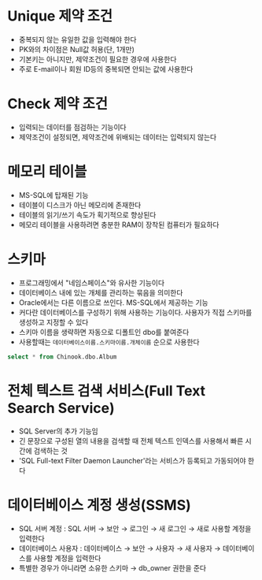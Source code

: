 # Unique 제약 조건

- 중복되지 않는 유일한 값을 입력해야 한다
- PK와의 차이점은 Null값 허용(단, 1개만)
- 기본키는 아니지만, 제약조건이 필요한 경우에 사용한다
- 주로 E-mail이나 회원 ID등의 중복되면 안되는 값에 사용한다

# Check 제약 조건

- 입력되는 데이터를 점검하는 기능이다
- 제약조건이 설정되면, 제약조건에 위배되는 데이터는 입력되지 않는다

# 메모리 테이블

- MS-SQL에 탑재된 기능
- 테이블이 디스크가 아닌 메모리에 존재한다
- 테이블의 읽기/쓰기 속도가 획기적으로 향상된다
- 메모리 테이블을 사용하려면 충분한 RAM이 장착된 컴퓨터가 필요하다

# 스키마

- 프로그래밍에서 "네임스페이스"와 유사한 기능이다
- 데이터베이스 내에 있는 개체를 관리하는 묶음을 의미한다
- Oracle에서는 다른 이름으로 쓰인다. MS-SQL에서 제공하는 기능
- 커다란 데이터베이스를 구성하기 위해 사용하는 기능이다. 사용자가 직접 스키마를 생성하고 지정할 수 있다
- 스키마 이름을 생략하면 자동으로 디폴트인 dbo를 붙여준다
- 사용할때는 ```데이터베이스이름.스키마이름.개체이름``` 순으로 사용한다

```sql
select * from Chinook.dbo.Album
```

# 전체 텍스트 검색 서비스(Full Text Search Service)

- SQL Server의 추가 기능임
- 긴 문장으로 구성된 열의 내용을 검색할 때 전체 텍스트 인덱스를 사용해서 빠른 시간에 검색하는 것
- 'SQL Full-text Filter Daemon Launcher'라는 서비스가 등록되고 가동되어야 한다

# 데이터베이스 계정 생성(SSMS)

- SQL 서버 계정 : SQL 서버 → 보안 → 로그인 → 새 로그인 → 새로 사용할 계정을 입력한다
- 데이터베이스 사용자 : 데이터베이스 → 보안 → 사용자 → 새 사용자 → 데이터베이스를 사용할 계정을 입력한다
- 특별한 경우가 아니라면 소유한 스키마 → db_owner 권한을 준다